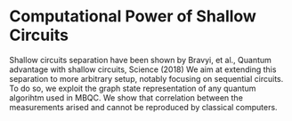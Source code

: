 # Computational Power of Shallow Circuits

Shallow circuits separation have been shown by Bravyi, et al., Quantum advantage with shallow circuits, Science (2018)
We aim at extending this separation to more arbitrary setup, notably focusing on sequential circuits.
To do so, we exploit the graph state representation of any quantum algorihtm used in MBQC.
We show that correlation between the measurements arised and cannot be reproduced by classical computers.
